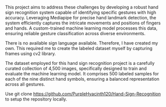 
This project aims to address these challenges by developing a robust hand sign 
recognition system capable of identifying specific gestures with high accuracy. 
Leveraging Mediapipe for precise hand landmark detection, the system efficiently 
captures the intricate movements and positions of fingers and hands. A custom-trained 
machine learning model processes this data, ensuring reliable gesture classification 
across diverse environments. 

There is no available sign language available. Therefore, I have created my own. This 
required me to create the labeled dataset myself by capturing frames using cv2 library. 
 
The dataset employed for this hand sign recognition project is a carefully curated collection 
of 4,500 images, specifically designed to train and evaluate the machine learning model. It 
comprises 500 labeled samples for each of the nine distinct hand symbols, ensuring a 
balanced representation across all gestures. 

Use
git clone https://github.com/PurpleHyacinth120/Hand-Sign-Recognition
to setup the repository locally.
